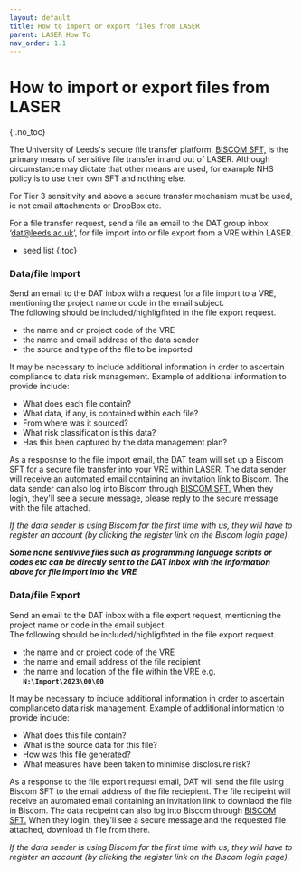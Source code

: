 ```yaml
---
layout: default
title: How to import or export files from LASER
parent: LASER How To
nav_order: 1.1
---
```


# How to import or export files from LASER
{:.no_toc}

The University of Leeds's secure file transfer platform, [BISCOM SFT,](https://laser-sft.leeds.ac.uk/sft) is the primary means of sensitive file transfer in and out of LASER. 
Although circumstance may dictate that other means are used, for example NHS policy is to use their own SFT and nothing else.  

For Tier 3 sensitivity and above a secure transfer mechanism must be used, ie not email attachments or DropBox etc.


For a file transfer request, send a file an email to the DAT group inbox ‘dat@leeds.ac.uk’, for file import into or file export from a VRE within LASER.
* seed list
{:toc}

### Data/file Import

Send an email to the DAT inbox with a request for a file import to a VRE, mentioning the project name or code in the email subject.  
The following should be included/highligfhted in the file export request.
 - the name and or project code of the VRE 
 - the name and email address of the data sender
 - the source and type of the file to be imported  

It may be necessary to include additional information in order to ascertain compliance to data risk management. Example of additional information to provide include:  
   - What does each file contain?  
   - What data, if any, is contained within each file?  
   - From where was it sourced?  
   - What risk classification is this data?  
   - Has this been captured by the data management plan?  

As a resposnse to the file import email, the DAT team will set up a Biscom SFT for a secure file transfer into your VRE within LASER.
The data sender will receive an automated email containing an invitation link to Biscom. The data sender can also log into Biscom through [BISCOM SFT.](https://laser-sft.leeds.ac.uk/sft) 
When they login, they'll see a secure message, please reply to the secure message with the file attached. 

_If the data sender is using Biscom for the first time with us, they will have to register an account (by clicking the register link on the Biscom login page)._ 


***Some none sentivive files such as programming language scripts or codes etc can be directly sent to the DAT inbox with the information above for file import into the VRE***


### Data/file Export

Send an email to the DAT inbox with a file export request, mentioning the project name or code in the email subject.  
The following should be included/highligfhted in the file export request.
- the name and or project code of the VRE 
- the name and email address of the file recipient
- the name and location of the file within the VRE e.g. **`N:\Import\2023\00\00`**  

It may be necessary to include additional information in order to ascertain complianceto data risk management. Example of additional information to provide include: 
   - What does this file contain?  
   - What is the source data for this file?  
   - How was this file generated?  
   - What measures have been taken to minimise disclosure risk?  


As a response to the file export request email, DAT will send the file using Biscom SFT to the email address of the file reciepient.
The file recipeint will receive an automated email containing an invitation link to downlaod the file in Biscom. The data recipeint can also log into Biscom through [BISCOM SFT.](https://laser-sft.leeds.ac.uk/sft) 
When they login, they'll see a secure message,and the requested file attached, download th file from there.

_If the data sender is using Biscom for the first time with us, they will have to register an account (by clicking the register link on the Biscom login page)._ 
